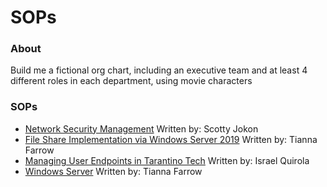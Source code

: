 # SOPs

### About 
Build me a fictional org chart, including an executive team and at least 4 different roles in each department, using movie characters

### SOPs
- [Network Security Management](SOP-Network-Security.md) Written by: Scotty Jokon
- [File Share Implementation via Windows Server 2019](SOP-Windowsfileshare.md) Written by: Tianna Farrow 
- [Managing User Endpoints in Tarantino Tech](User_Endpoint_SOP.md) Written by: Israel Quirola
- [Windows Server](SOP-windowsserver.md) Written by: Tianna Farrow
